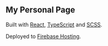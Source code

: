 ## My Personal Page

Built with [React](https://react.dev), [TypeScript](https://www.typescriptlang.org/) and [SCSS](https://sass-lang.com).

Deployed to [Firebase Hosting](https://firebase.google.com/products/hosting).

